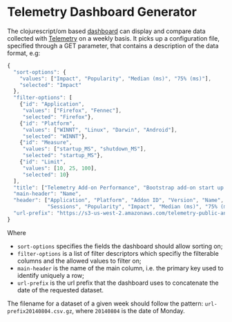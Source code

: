 # Telemetry Dashboard Generator

The clojurescript/om based [dashboard](http://vitillo.github.io/iacomus/resources/public/index.html?config=sample_config.json) can display and compare data collected with [Telemetry](https://wiki.mozilla.org/Telemetry) on a weekly basis. It picks up
a configuration file, specified through a GET parameter, that contains a description of the data format, e.g:

```javascript
{
  "sort-options": {
    "values": ["Impact", "Popularity", "Median (ms)", "75% (ms)"],
    "selected": "Impact"
  },
  "filter-options": [
    {"id": "Application",
     "values": ["Firefox", "Fennec"],
     "selected": "Firefox"},
    {"id": "Platform",
     "values": ["WINNT", "Linux", "Darwin", "Android"],
     "selected": "WINNT"},
    {"id": "Measure",
     "values": ["startup_MS", "shutdown_MS"],
     "selected": "startup_MS"},
    {"id": "Limit",
     "values": [10, 25, 100],
     "selected": 10}
  ],
  "title": ["Telemetry Add-on Performance", "Bootstrap add-on start up and shut down times"],
  "main-header": "Name",
  "header": ["Application", "Platform", "Addon ID", "Version", "Name", "Measure",
             "Sessions", "Popularity", "Impact", "Median (ms)", "75% (ms)", "95% (ms)"],
  "url-prefix": "https://s3-us-west-2.amazonaws.com/telemetry-public-analysis/addon_perf/data/weekly_addons"
}
```

Where
- `sort-options` specifies the fields the dashboard should allow sorting on;
- `filter-options` is a list of filter descriptors which specifiy the filterable columns and the allowed values to filter on;
- `main-header` is the name of the main column, i.e. the primary key used to identify uniquely a row;
- `url-prefix` is the url prefix that the dashboard uses to concatenate the date of the requested dataset.

The filename for a dataset of a given week should follow the pattern: `url-prefix20140804.csv.gz`, where `20140804` is the date of Monday.
